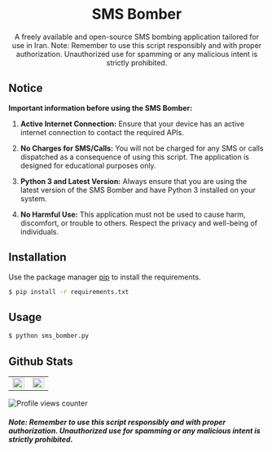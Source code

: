 <div align="center">
  <h1>SMS Bomber</h1>
</div>
<div align="center">
  <p>A freely available and open-source SMS bombing application tailored for use in Iran.
  Note: Remember to use this script responsibly and with proper authorization. Unauthorized use for spamming or any malicious intent is strictly prohibited.
</p>
</div>

## Notice

**Important information before using the SMS Bomber:**

1. **Active Internet Connection:** Ensure that your device has an active internet connection to contact the required APIs.

2. **No Charges for SMS/Calls:** You will not be charged for any SMS or calls dispatched as a consequence of using this script. The application is designed for educational purposes only.

3. **Python 3 and Latest Version:** Always ensure that you are using the latest version of the SMS Bomber and have Python 3 installed on your system.

4. **No Harmful Use:** This application must not be used to cause harm, discomfort, or trouble to others. Respect the privacy and well-being of individuals.

## Installation

Use the package manager [pip](https://pip.pypa.io/en/stable/getting-started/) to install the requirements.

```bash
$ pip install -r requirements.txt
```
## Usage
```bash
$ python sms_bomber.py
```

## Github Stats  
<table><tr><td valign="top" width="50%">

<img src="https://github-readme-stats.vercel.app/api?username=NimaWasTaken&show_icons=true&theme=onedark" align="left" style="width: 100%" />

</td><td valign="top" width="50%">

<img src="https://github-readme-stats.vercel.app/api/top-langs/?username=NimaWasTaken&hide_border=true&layout=compact&theme=onedark" align="left" style="width: 100%" />

</td></tr></table>  


![Profile views counter](https://komarev.com/ghpvc/?username=NimaWasTaken&&style=flat-square)  

##### Note: Remember to use this script responsibly and with proper authorization. Unauthorized use for spamming or any malicious intent is strictly prohibited.
